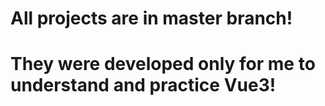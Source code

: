 # All projects are in master branch!
# They were developed only for me to understand and practice Vue3!

